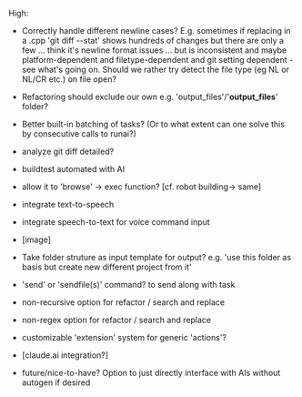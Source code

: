High:
* Correctly handle different newline cases? E.g. sometimes if replacing in a .cpp 'git diff --stat' shows hundreds of changes but there are only a few ... think it's newline format issues ... but is inconsistent and maybe platform-dependent and filetype-dependent and git setting dependent - see what's going on. Should we rather try detect the file type (eg NL or NL/CR etc.) on file open?

* Refactoring should exclude our own e.g. 'output_files'/'__output_files__' folder?

* Better built-in batching of tasks? (Or to what extent can one solve this by consecutive calls to runai?)
* analyze git diff detailed?
* buildtest automated with AI
* allow it to 'browse' -> exec function? [cf. robot building-> same]
* integrate text-to-speech
* integrate speech-to-text for voice command input
* [image]
* Take folder struture as input template for output?
e.g. 'use this folder as basis but create new different project from it'
* 'send' or 'sendfile(s)' command? to send along with task
* non-recursive option for refactor / search and replace
* non-regex option for refactor / search and replace
* customizable 'extension' system for generic 'actions'?
* [claude.ai integration?]
* future/nice-to-have? Option to just directly interface with AIs without autogen if desired
 